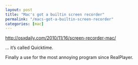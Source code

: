 ```yaml
---
layout: post
title: "Mac's got a builtin screen recorder"
permalink: "/macs-got-a-builtin-screen-recorder"
categories: [mac]
---
```


<a href="http://osxdaily.com/2010/11/16/screen-recorder-mac/">http://osxdaily.com/2010/11/16/screen-recorder-mac/</a>

… it’s called Quicktime.

Finally a use for the most annoying program since RealPlayer.
